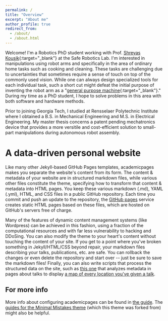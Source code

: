 ```yaml
---
permalink: /
title: "Overview"
excerpt: "About me"
author_profile: true
redirect_from: 
  - /about/
  - /about.html
---
```


Welcome! I'm a Robotics PhD student working with Prof. [Shreyas Kousik](https://www.shreyaskousik.com){:target="_blank"} at the Safe Robotics Lab. I'm interested in manipulations using robot arms and specifically in the area of ordinary home tasks such as cooking and cleaning. These tasks are challenging due to uncertainties that sometimes require a sense of touch on top of the commonly used vision. While one can always design specialized tools for each individual task, such a short cut might defeat the initial purpose of inventing the robot arm as a "[general purpose machine](https://patentimages.storage.googleapis.com/6a/78/93/6b7927856c9bee/US2988237.pdf){:target="_blank"}." During my time as a PhD student, I hope to solve problems in this area with both software and hardware methods.    

Prior to joining Georgia Tech, I studied at Rensselaer Polytechnic Institute where I obtained a B.S. in Mechanical Engineering and M.S. in Electrical Engineering. My master thesis concerns a patent pending mechatronics device that provides a more versitile and cost-efficient solution to small-part manipulations during autonomous robot assembly. 

A data-driven personal website
======
Like many other Jekyll-based GitHub Pages templates, academicpages makes you separate the website's content from its form. The content & metadata of your website are in structured markdown files, while various other files constitute the theme, specifying how to transform that content & metadata into HTML pages. You keep these various markdown (.md), YAML (.yml), HTML, and CSS files in a public GitHub repository. Each time you commit and push an update to the repository, the [GitHub pages](https://pages.github.com/) service creates static HTML pages based on these files, which are hosted on GitHub's servers free of charge.

Many of the features of dynamic content management systems (like Wordpress) can be achieved in this fashion, using a fraction of the computational resources and with far less vulnerability to hacking and DDoSing. You can also modify the theme to your heart's content without touching the content of your site. If you get to a point where you've broken something in Jekyll/HTML/CSS beyond repair, your markdown files describing your talks, publications, etc. are safe. You can rollback the changes or even delete the repository and start over -- just be sure to save the markdown files! Finally, you can also write scripts that process the structured data on the site, such as [this one](https://github.com/academicpages/academicpages.github.io/blob/master/talkmap.ipynb) that analyzes metadata in pages about talks to display [a map of every location you've given a talk](https://academicpages.github.io/talkmap.html).

For more info
------
More info about configuring academicpages can be found in [the guide](https://academicpages.github.io/markdown/). The [guides for the Minimal Mistakes theme](https://mmistakes.github.io/minimal-mistakes/docs/configuration/) (which this theme was forked from) might also be helpful.
